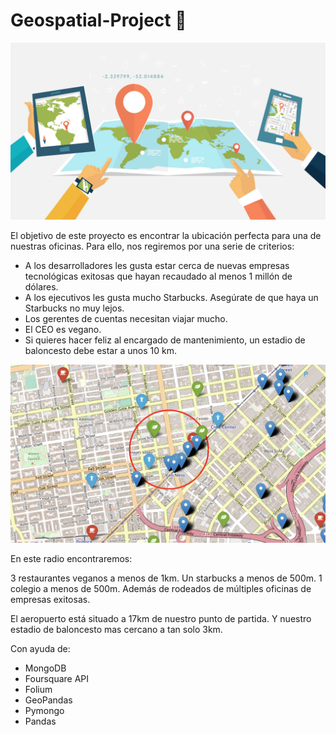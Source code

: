 # Geospatial-Project 📍

![GEO](/images/localitation.jpg)



El objetivo de este proyecto es encontrar la ubicación perfecta para una de nuestras oficinas. Para ello, nos regiremos por una serie de criterios:

- A los desarrolladores les gusta estar cerca de nuevas empresas tecnológicas exitosas que hayan recaudado al menos 1 millón de dólares.
- A los ejecutivos les gusta mucho Starbucks. Asegúrate de que haya un Starbucks no muy lejos.
- Los gerentes de cuentas necesitan viajar mucho.
- El CEO es vegano.
- Si quieres hacer feliz al encargado de mantenimiento, un estadio de baloncesto debe estar a unos 10 km.




![map](/images/GEO.png)

En este radio encontraremos:

3 restaurantes veganos a menos de 1km.
Un starbucks a menos de 500m.
1 colegio a menos de 500m.
Además de rodeados de múltiples oficinas de empresas exitosas.

El aeropuerto está situado a 17km de nuestro punto de partida.
Y nuestro estadio de baloncesto mas cercano a tan solo 3km.



Con ayuda de: 

* MongoDB
* Foursquare API
* Folium
* GeoPandas
* Pymongo
* Pandas




